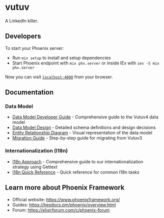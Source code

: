 # vutuv

A LinkedIn killer. 

## Developers

To start your Phoenix server:

* Run `mix setup` to install and setup dependencies
* Start Phoenix endpoint with `mix phx.server` or inside IEx with `iex -S mix phx.server`

Now you can visit [`localhost:4000`](http://localhost:4000) from your browser.

## Documentation

### Data Model

* [Data Model Developer Guide](docs/data_model_developer_guide.md) - Comprehensive guide to the Vutuv4 data model
* [Data Model Design](docs/data_model_design.md) - Detailed schema definitions and design decisions  
* [Entity Relationship Diagram](docs/data_model_erd.md) - Visual representation of the data model
* [Migration Guide](docs/migration_guide.md) - Step-by-step guide for migrating from Vutuv3

### Internationalization (I18n)

* [I18n Approach](docs/i18n_approach.md) - Comprehensive guide to our internationalization strategy using Gettext
* [I18n Quick Reference](docs/i18n_quick_reference.md) - Quick reference for common I18n tasks

## Learn more about Phoenix Framework

* Official website: https://www.phoenixframework.org/
* Guides: https://hexdocs.pm/phoenix/overview.html
* Forum: https://elixirforum.com/c/phoenix-forum
